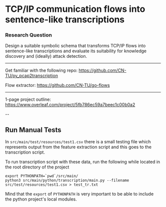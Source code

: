 # TCP/IP communication flows into sentence-like transcriptions
### Research Question
Design a suitable symbolic schema that transforms TCP/IP flows into sentence-like transcriptions
and evaluate its suitability for knowledge discovery and (ideally) attack detection.

---

Get familiar with the following repo: https://github.com/CN-TU/py_pcap2transcription

Flow extractor: https://github.com/CN-TU/go-flows

---

1-page project outline: https://www.overleaf.com/project/5fb786ec59a7beec1c00b0a2

--

## Run Manual Tests

In `src/main/test/resources/test1.csv` there is a small testing file which represents output from the feature extraction
script and this goes to the transcription script.

To run transcription script with these data, run the following while located in the root directory of the project
```
export PYTHONPATH=`pwd`/src/main/
python3 src/main/python/transcription/main.py --filename src/test/resources/test1.csv > test_tr.txt
````

Mind that the `export` of `PYTHONPATH` is very important to be able to include the python project's local modules.

